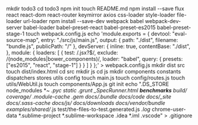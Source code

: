 mkdir todo3
cd todo3
npm init
touch README.md
npm install --save flux react react-dom react-router keymirror axios css-loader style-loader file-loader url-loader
npm install --save-dev webpack babel webpack-dev-server babel-loader babel-preset-react babel-preset-es2015 babel-preset-stage-1
touch webpack.config.js
echo 'module.exports = {
  devtool: "eval-source-map",
  entry: "./src/js/main.js",
  output: {
    path: "./dist",
    filename: "bundle.js",
    publicPath: "/"
  },
  devServer: {
    inline: true,
    contentBase: "./dist",
  },
  module: {
    loaders: [
      {
        test: /\.jsx?$/,
        exclude: /(node_modules|bower_components)/,
        loader: "babel",
        query: {
          presets: ["es2015", "react", "stage-1"]
        }
      }
    ]
  }
};' > webpack.config.js
mkdir dist src
touch dist/index.html
cd src
mkdir js
cd js
mkdir components constants dispatchers stores utils config
touch main.js
touch config/routes.js
touch utils/WebUtil.js
touch components/App.js
git init
echo ".DS_STORE
node_modules
*~
*.pyc
static
.grunt
_SpecRunner.html
__benchmarks__
build/
coverage/
.module-cache
*.gem
docs/.bundle
docs/code
docs/_site
docs/.sass-cache
docs/js/*
docs/downloads
docs/vendor/bundle
examples/shared/*.js
test/the-files-to-test.generated.js
*.log*
chrome-user-data
*.sublime-project
*.sublime-workspace
.idea
*.iml
.vscode" > .gitignore